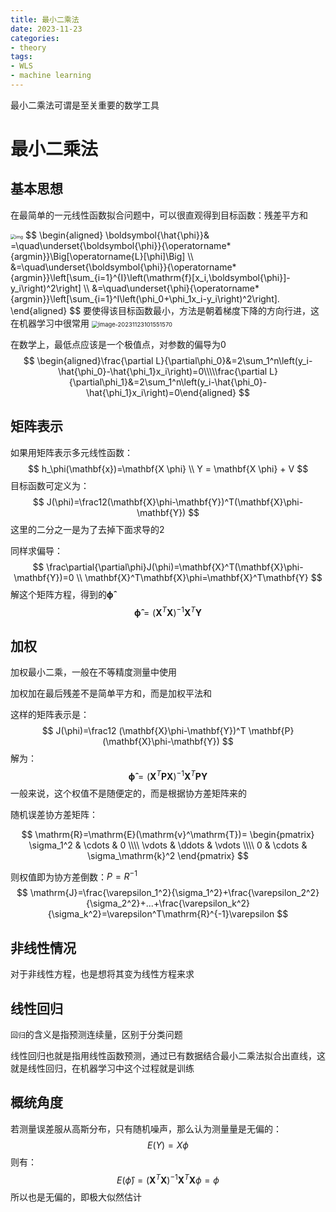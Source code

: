 ```yaml
---
title: 最小二乘法
date: 2023-11-23
categories:
- theory
tags:
- WLS
- machine learning
---
```


最小二乘法可谓是至关重要的数学工具

<!--more-->

# 最小二乘法

## 基本思想

在最简单的一元线性函数拟合问题中，可以很直观得到目标函数：残差平方和

<img src="https://cdn.jsdelivr.net/gh/zvictorliu/typoraPics@main/img/2023/11/23/a0c7d51898cf7c01c3134a021088a258-v2-51f744be7dd4ab17e5867f60137444d5_720w-1ea3f1.webp" alt="img" style="zoom:50%;" />
$$
\begin{aligned}
\boldsymbol{\hat{\phi}}& =\quad\underset{\boldsymbol{\phi}}{\operatorname*{argmin}}\Big[\operatorname{L}[\phi]\Big]  \\
&=\quad\underset{\boldsymbol{\phi}}{\operatorname*{argmin}}\left[\sum_{i=1}^{I}\left(\mathrm{f}[x_i,\boldsymbol{\phi}]-y_i\right)^2\right] \\
&=\quad\underset{\phi}{\operatorname*{argmin}}\left[\sum_{i=1}^I\left(\phi_0+\phi_1x_i-y_i\right)^2\right].
\end{aligned}
$$
要使得该目标函数最小，方法是朝着梯度下降的方向行进，这在机器学习中很常用

<img src="https://cdn.jsdelivr.net/gh/zvictorliu/typoraPics@main/img/2023/11/23/1040acdf645de19cf665ad4fd4f2ec37-image-20231123101551570-c536f3.png" alt="image-20231123101551570" style="zoom:67%;" />

在数学上，最低点应该是一个极值点，对参数的偏导为0
$$
\begin{aligned}\frac{\partial L}{\partial\phi_0}&=2\sum_1^n\left(y_i-\hat{\phi_0}-\hat{\phi_1}x_i\right)=0\\\\\frac{\partial L}{\partial\phi_1}&=2\sum_1^n\left(y_i-\hat{\phi_0}-\hat{\phi_1}x_i\right)=0\end{aligned}
$$

## 矩阵表示

如果用矩阵表示多元线性函数：
$$
h_\phi(\mathbf{x})=\mathbf{X \phi} \\
Y = \mathbf{X \phi} + V
$$
目标函数可定义为：
$$
J(\phi)=\frac12(\mathbf{X}\phi-\mathbf{Y})^T(\mathbf{X}\phi-\mathbf{Y})
$$
这里的二分之一是为了去掉下面求导的2

同样求偏导：
$$
\frac\partial{\partial\phi}J(\phi)=\mathbf{X}^T(\mathbf{X}\phi-\mathbf{Y})=0 \\
\mathbf{X}^T\mathbf{X}\phi=\mathbf{X}^T\mathbf{Y}
$$
解这个矩阵方程，得到的$\mathbf{\hat{\phi}}$
$$
\mathbf{\hat{\phi}}=(\mathbf{X}^T\mathbf{X})^{-1}\mathbf{X}^T\mathbf{Y}
$$

## 加权

加权最小二乘，一般在不等精度测量中使用

加权加在最后残差不是简单平方和，而是加权平法和

这样的矩阵表示是：
$$
J(\phi)=\frac12 (\mathbf{X}\phi-\mathbf{Y})^T \mathbf{P} (\mathbf{X}\phi-\mathbf{Y})
$$
解为：
$$
\mathbf{\hat{\phi}}=(\mathbf{X}^T\mathbf{P}\mathbf{X})^{-1}\mathbf{X}^T\mathbf{P}\mathbf{Y}
$$
一般来说，这个权值不是随便定的，而是根据协方差矩阵来的

随机误差协方差矩阵：

$$
\mathrm{R}=\mathrm{E}(\mathrm{v}^\mathrm{T})=
\begin{pmatrix}
\sigma_1^2 & \cdots & 0 \\\\ \vdots & \ddots & \vdots \\\\ 0 & \cdots & \sigma_\mathrm{k}^2
\end{pmatrix}
$$

则权值即为协方差倒数：$P = R^{-1}$
$$
\mathrm{J}=\frac{\varepsilon_1^2}{\sigma_1^2}+\frac{\varepsilon_2^2}{\sigma_2^2}+...+\frac{\varepsilon_k^2}{\sigma_k^2}=\varepsilon^T\mathrm{R}^{-1}\varepsilon 
$$


## 非线性情况

对于非线性方程，也是想将其变为线性方程来求

## 线性回归

`回归`的含义是指预测连续量，区别于分类问题

线性回归也就是指用线性函数预测，通过已有数据结合最小二乘法拟合出直线，这就是线性回归，在机器学习中这个过程就是训练

## 概统角度

若测量误差服从高斯分布，只有随机噪声，那么认为测量量是无偏的：
$$
E(Y) = X \phi
$$
则有：
$$
E(\hat{\phi}) = (\mathbf{X}^T\mathbf{X})^{-1}\mathbf{X}^T\mathbf{X} \phi = \phi
$$
所以也是无偏的，即极大似然估计

